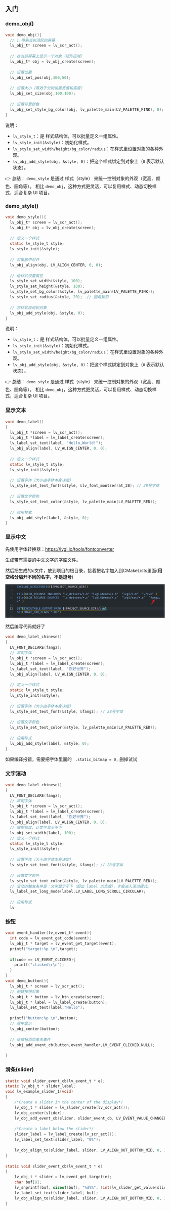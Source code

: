 ## 入门

### **demo_obj()**

```c
void demo_obj(){
  // 1.得到当前活跃的屏幕
  lv_obj_t* screen = lv_scr_act();

  // 在当前屏幕上显示一个对象（矩形区域）
  lv_obj_t* obj = lv_obj_create(screen);

  // 设置位置
  lv_obj_set_pos(obj,100,50);

  // 设置大小（等效于分别设置宽度和高度）
  lv_obj_set_size(obj,100,100);

  // 设置背景颜色
  lv_obj_set_style_bg_color(obj, lv_palette_main(LV_PALETTE_PINK), 0);
}
```

说明：

- `lv_style_t`：是 样式结构体，可以批量定义一组属性。
- `lv_style_init(&style)`：初始化样式。
- `lv_style_set_width/height/bg_color/radius`：在样式里设置对象的各种外观。
- `lv_obj_add_style(obj, &style, 0)`：把这个样式绑定到对象上（`0` 表示默认状态）。

👉 总结：
 `demo_style` 是通过 样式（style） 来统一控制对象的外观（宽高、颜色、圆角等）。
 相比 `demo_obj`，这种方式更灵活，可以复用样式、动态切换样式，适合复杂 UI 项目。

### demo_style()

```c
void demo_style(){
  lv_obj_t* screen = lv_scr_act();
  lv_obj_t* obj = lv_obj_create(screen);

  // 定义一个样式
  static lv_style_t style;
  lv_style_init(&style);

  // 对象居中对齐
  lv_obj_align(obj, LV_ALIGN_CENTER, 0, 0);

  // 给样式设置属性
  lv_style_set_width(&style, 100);
  lv_style_set_height(&style, 100);
  lv_style_set_bg_color(&style, lv_palette_main(LV_PALETTE_PINK));
  lv_style_set_radius(&style, 20);  // 圆角矩形

  // 将样式应用到对象
  lv_obj_add_style(obj, &style, 0);
}
```

说明：

- `lv_style_t`：是 样式结构体，可以批量定义一组属性。
- `lv_style_init(&style)`：初始化样式。
- `lv_style_set_width/height/bg_color/radius`：在样式里设置对象的各种外观。
- `lv_obj_add_style(obj, &style, 0)`：把这个样式绑定到对象上（`0` 表示默认状态）。

👉 总结：
 `demo_style` 是通过 样式（style） 来统一控制对象的外观（宽高、颜色、圆角等）。
 相比 `demo_obj`，这种方式更灵活，可以复用样式、动态切换样式，适合复杂 UI 项目。

### 显示文本

```c
void demo_label()
{
  lv_obj_t *screen = lv_scr_act();
  lv_obj_t *label = lv_label_create(screen);
  lv_label_set_text(label, "Hello,World!");
  lv_obj_align(label, LV_ALIGN_CENTER, 0, 0);

  // 定义一个样式
  static lv_style_t style;
  lv_style_init(&style);

  // 设置字体（大小由字体本身决定）
  lv_style_set_text_font(&style, &lv_font_montserrat_28); // 28号字体

  // 设置文字颜色
  lv_style_set_text_color(&style, lv_palette_main(LV_PALETTE_RED));

  // 应用样式
  lv_obj_add_style(label, &style, 0);
}
```



### 显示中文

先使用字体转换器：https://lvgl.io/tools/fontconverter

生成带有需要的中文文字的字库文件。

然后把生成的c文件，放到项目的根目录，接着把名字加入到CMakeLists里面(**用空格分隔开不同的名字，不是逗号**)

![image-20250822110630579](./images/image-20250822110630579.png)

然后编写代码就好了

```c
void demo_label_chinese()
{
  LV_FONT_DECLARE(fangz);
  // 声明字体
  lv_obj_t *screen = lv_scr_act();
  lv_obj_t *label = lv_label_create(screen);
  lv_label_set_text(label, "你好世界");
  lv_obj_align(label, LV_ALIGN_CENTER, 0, 0);

  // 定义一个样式
  static lv_style_t style;
  lv_style_init(&style);

  // 设置字体（大小由字体本身决定）
  lv_style_set_text_font(&style, &fangz); // 28号字体

  // 设置文字颜色
  lv_style_set_text_color(&style, lv_palette_main(LV_PALETTE_RED));

  // 应用样式
  lv_obj_add_style(label, &style, 0);
}
```

如果编译报错，需要把字体里面的 ` .static_bitmap = 0,` 删掉试试

### 文字滚动

```c
void demo_label_chinese()
{
  LV_FONT_DECLARE(fangz);
  // 声明字体
  lv_obj_t *screen = lv_scr_act();
  lv_obj_t *label = lv_label_create(screen);
  lv_label_set_text(label, "你好世界");
  lv_obj_align(label, LV_ALIGN_CENTER, 0, 0);
  // 限制宽度，让文字显示不下
  lv_obj_set_width(label, 100);
  // 定义一个样式
  static lv_style_t style;
  lv_style_init(&style);

  // 设置字体（大小由字体本身决定）
  lv_style_set_text_font(&style, &fangz); // 28号字体

  // 设置文字颜色
  lv_style_set_text_color(&style, lv_palette_main(LV_PALETTE_RED));
  // 滚动的触发条件是：文字显示不下（超出 label 的宽度），才会进入滚动模式。
  lv_label_set_long_mode(label,LV_LABEL_LONG_SCROLL_CIRCULAR);

  // 应用样式
  lv
```

### 按钮

```c
void event_handler(lv_event_t* event){
  int code = lv_event_get_code(event);
  lv_obj_t * target = lv_event_get_target(event);
  printf("target:%p \n",target);

  if(code == LV_EVENT_CLICKED){
    printf("clicked\r\n");
  }
}
void demo_button(){
  lv_obj_t * screen = lv_scr_act();
  // 创建按钮对象
  lv_obj_t * button = lv_btn_create(screen);
  lv_obj_t * label = lv_label_create(button);
  lv_label_set_text(label,"Hello");

  printf("button:%p \n",button);
  // 居中显示
  lv_obj_center(button);

  // 给按钮添加单击事件
  lv_obj_add_event_cb(button,event_handler,LV_EVENT_CLICKED,NULL);

}
```

### 滑条(slider)

```c
static void slider_event_cb(lv_event_t * e);
static lv_obj_t * slider_label;
void lv_example_slider_1(void)
{
    /*Create a slider in the center of the display*/
    lv_obj_t * slider = lv_slider_create(lv_scr_act());
    lv_obj_center(slider);
    lv_obj_add_event_cb(slider, slider_event_cb, LV_EVENT_VALUE_CHANGED, NULL);

    /*Create a label below the slider*/
    slider_label = lv_label_create(lv_scr_act());
    lv_label_set_text(slider_label, "0%");

    lv_obj_align_to(slider_label, slider, LV_ALIGN_OUT_BOTTOM_MID, 0, 10);
}

static void slider_event_cb(lv_event_t * e)
{
    lv_obj_t * slider = lv_event_get_target(e);
    char buf[8];
    lv_snprintf(buf, sizeof(buf), "%d%%", (int)lv_slider_get_value(slider));
    lv_label_set_text(slider_label, buf);
    lv_obj_align_to(slider_label, slider, LV_ALIGN_OUT_BOTTOM_MID, 0, 10);
}
```

